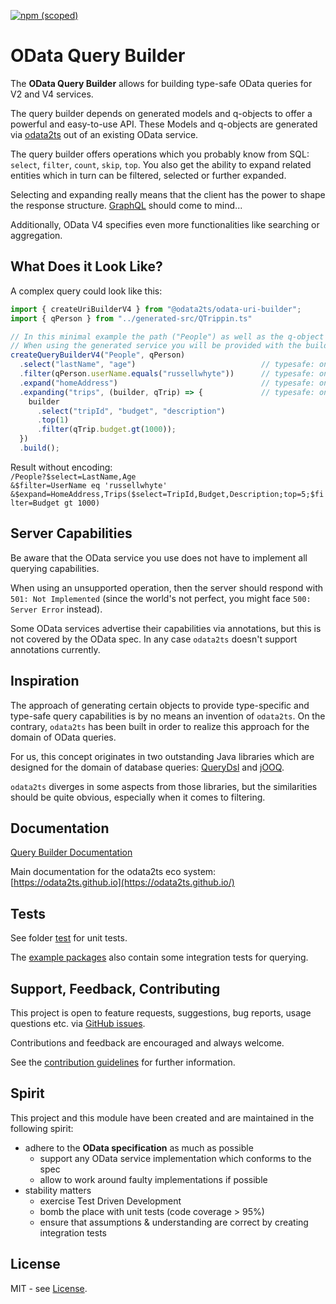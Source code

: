 [![npm (scoped)](https://img.shields.io/npm/v/@odata2ts/odata-query-builder?style=for-the-badge)](https://www.npmjs.com/package/@odata2ts/odata-query-builder)

# OData Query Builder

The **OData Query Builder** allows for building type-safe OData queries for V2 and V4 services.

The query builder depends on generated models and q-objects to offer a powerful and easy-to-use API.
These Models and q-objects are generated via [odata2ts](https://github.com/odata2ts/odata2ts) out of an existing OData service.

The query builder offers operations which you probably know from SQL:
`select`, `filter`, `count`, `skip`, `top`. 
You also get the ability to expand related entities which in turn can be
filtered, selected or further expanded.

Selecting and expanding really means that the client has the power to shape the response structure.
[GraphQL](https://graphql.org/) should come to mind...

Additionally, OData V4 specifies even more functionalities like searching or aggregation.

## What Does it Look Like?

A complex query could look like this:

```ts
import { createUriBuilderV4 } from "@odata2ts/odata-uri-builder";
import { qPerson } from "../generated-src/QTrippin.ts"

// In this minimal example the path ("People") as well as the q-object (qPerson) are provided manually.
// When using the generated service you will be provided with the builder and the proper q-object
createQueryBuilderV4("People", qPerson)
  .select("lastName", "age")                            // typesafe: only model attributes are allowed
  .filter(qPerson.userName.equals("russellwhyte"))      // typesafe: only string values are allowed for comparison with string props
  .expand("homeAddress")                                // typesafe: only expandable properties are allowed
  .expanding("trips", (builder, qTrip) => {             // typesafe: only expandable properties are allowed
    builder
      .select("tripId", "budget", "description")
      .top(1)
      .filter(qTrip.budget.gt(1000));
  })
  .build();

```
Result without encoding:<br>
`/People?$select=LastName,Age`<br>
`&$filter=UserName eq 'russellwhyte'`<br>
`&$expand=HomeAddress,Trips($select=TripId,Budget,Description;top=5;$filter=Budget gt 1000)`

## Server Capabilities
Be aware that the OData service you use does not have to implement all querying capabilities.

When using an unsupported operation, then the server should respond with `501: Not Implemented`
(since the world's not perfect, you might face `500: Server Error` instead).

Some OData services advertise their capabilities via annotations, but this is not covered by
the OData spec. In any case `odata2ts` doesn't support annotations currently.

## Inspiration
The approach of generating certain objects to provide type-specific and type-safe query capabilities is by no means an
invention of `odata2ts`. On the contrary, `odata2ts` has been built in order to realize this approach for the domain
of OData queries.

For us, this concept originates in two outstanding Java libraries which are designed for the domain of
database queries: [QueryDsl](https://querydsl.com/) and [jOOQ](https://www.jooq.org/).

`odata2ts` diverges in some aspects from those libraries, but the similarities should be quite obvious,
especially when it comes to filtering.

## Documentation
[Query Builder Documentation](https://odata2ts.github.io/docs/query-builder/overview-and-setup)

Main documentation for the odata2ts eco system:
[https://odata2ts.github.io](https://odata2ts.github.io/)

## Tests
See folder [test](https://github.com/odata2ts/odata2ts/tree/main/packages/odata-query-builder/test) 
for unit tests.

The [example packages](https://github.com/odata2ts/odata2ts/tree/main/examples) also contain some
integration tests for querying.

## Support, Feedback, Contributing
This project is open to feature requests, suggestions, bug reports, usage questions etc.
via [GitHub issues](https://github.com/odata2ts/odata2ts/issues).

Contributions and feedback are encouraged and always welcome.

See the [contribution guidelines](https://github.com/odata2ts/odata2ts/blob/main/CONTRIBUTING.md) for further information.

## Spirit
This project and this module have been created and are maintained in the following spirit:

* adhere to the **OData specification** as much as possible
  * support any OData service implementation which conforms to the spec
  * allow to work around faulty implementations if possible
* stability matters
  * exercise Test Driven Development
  * bomb the place with unit tests (code coverage > 95%)
  * ensure that assumptions & understanding are correct by creating integration tests

## License
MIT - see [License](./LICENSE).
